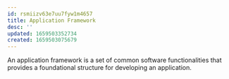 ```yaml
---
id: rsmiizv63e7uu7fyw1m4657
title: Application Framework
desc: ''
updated: 1659503352734
created: 1659503075679
---
```


An application framework is a set of common software functionalities that provides a foundational structure for developing an application.
